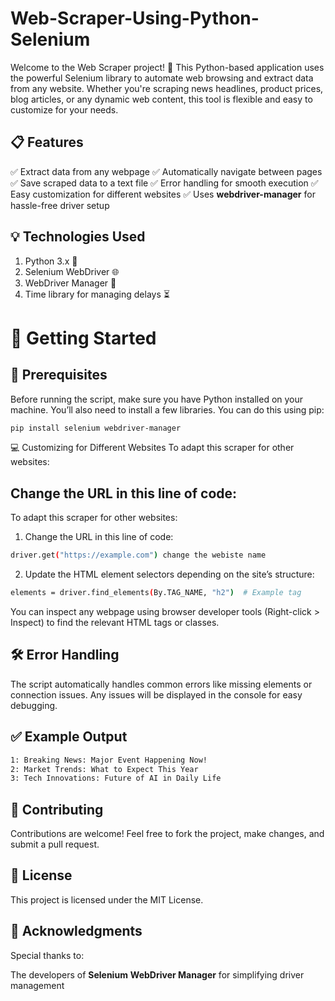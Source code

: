 # Web-Scraper-Using-Python-Selenium
Welcome to the Web Scraper project! 🚀 This Python-based application uses the powerful Selenium library to automate web browsing and extract data from any website. Whether you're scraping news headlines, product prices, blog articles, or any dynamic web content, this tool is flexible and easy to customize for your needs.

## 📋 Features
✅ Extract data from any webpage
✅ Automatically navigate between pages
✅ Save scraped data to a text file
✅ Error handling for smooth execution
✅ Easy customization for different websites
✅ Uses **webdriver-manager** for hassle-free driver setup

## 💡 Technologies Used
1. Python 3.x 🐍
2. Selenium WebDriver 🌐
3. WebDriver Manager 🔧
4. Time library for managing delays ⏳


# 🚀 Getting Started
## 🔨 Prerequisites
Before running the script, make sure you have Python installed on your machine. You’ll also need to install a few libraries. You can do this using pip:
```bash
pip install selenium webdriver-manager
```

💻 Customizing for Different Websites
To adapt this scraper for other websites:

## Change the URL in this line of code:
To adapt this scraper for other websites:

1. Change the URL in this line of code:
```bash
driver.get("https://example.com") change the webiste name
```

2. Update the HTML element selectors depending on the site’s structure:
```bash
elements = driver.find_elements(By.TAG_NAME, "h2")  # Example tag

```
You can inspect any webpage using browser developer tools (Right-click > Inspect) to find the relevant HTML tags or classes.

## 🛠️ Error Handling
The script automatically handles common errors like missing elements or connection issues. Any issues will be displayed in the console for easy debugging.

## ✅ Example Output

```bash
1: Breaking News: Major Event Happening Now!
2: Market Trends: What to Expect This Year
3: Tech Innovations: Future of AI in Daily Life

```

## 📜 Contributing
Contributions are welcome! Feel free to fork the project, make changes, and submit a pull request.

## 📄 License
This project is licensed under the MIT License.

## 🙌 Acknowledgments
Special thanks to:

The developers of **Selenium**
**WebDriver Manager** for simplifying driver management
